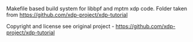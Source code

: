 Makefile based build system for libbpf and mptm xdp code.
Folder taken from https://github.com/xdp-project/xdp-tutorial

Copyright and license see original project - https://github.com/xdp-project/xdp-tutorial